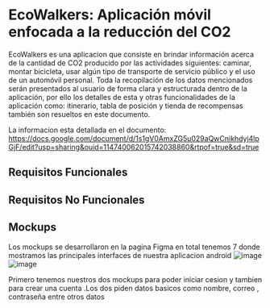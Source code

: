 # EcoWalkers: Aplicación móvil enfocada a la reducción del CO2

EcoWalkers es una aplicacion que consiste en brindar información acerca de la cantidad de  CO2 producido por las actividades siguientes: caminar, montar bicicleta, usar algún tipo de transporte de servicio público y el uso de un automóvil personal. Toda la recopilación de los datos mencionados serán presentados al usuario de forma clara y estructurada dentro de la aplicación, por ello los detalles de esta y otras funcionalidades de la aplicación como: itinerario, tabla de posición y tienda de recompensas también son resueltos en este documento. 

La informacion esta detallada en el documento:
https://docs.google.com/document/d/1s1gV0AmxZG5u029aQwCnikhdyj4lpGjF/edit?usp=sharing&ouid=114740062015742038860&rtpof=true&sd=true

## Requisitos Funcionales

## Requisitos No Funcionales


## Mockups
Los mockups se desarrollaron en la pagina Figma en total tenemos 7 donde mostramos las principales interfaces de nuestra aplicacion android
![image](https://user-images.githubusercontent.com/49428509/177020746-eb731c43-766d-453f-8ba4-1f123807ed4a.png)
![image](https://user-images.githubusercontent.com/49428509/177020759-8c7bd0c3-548e-430b-8939-d836f9d16a00.png)

Primero tenemos nuestros dos mockups para poder iniciar cesion y tambien para crear una cuenta .Los dos piden datos basicos como nombre, correo , contraseña entre otros datos


